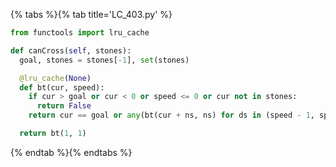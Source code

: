 {% tabs %}{% tab title='LC_403.py' %}

```py
from functools import lru_cache

def canCross(self, stones):
  goal, stones = stones[-1], set(stones)

  @lru_cache(None)
  def bt(cur, speed):
    if cur > goal or cur < 0 or speed <= 0 or cur not in stones:
      return False
    return cur == goal or any(bt(cur + ns, ns) for ds in (speed - 1, speed, speed + 1) if cur + ns in stones)

  return bt(1, 1)
```

{% endtab %}{% endtabs %}
